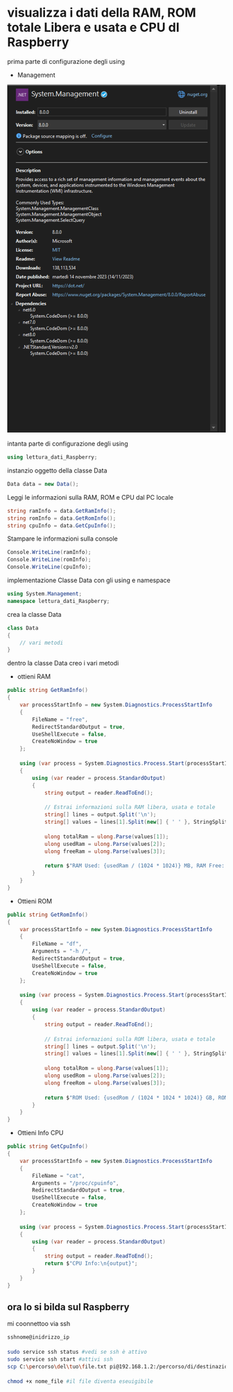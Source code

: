 # visualizza i dati della RAM, ROM totale Libera e usata e CPU dI Raspberry

prima parte di configurazione degli using

- Management

![scaricamneto Nuget](Scaricamento_nuget.png)

intanta parte di configurazione degli using

```C#
using lettura_dati_Raspberry;
```

instanzio oggetto della classe Data

```C#
Data data = new Data();
```

Leggi le informazioni sulla RAM, ROM e CPU dal PC locale

```C#
string ramInfo = data.GetRamInfo();
string romInfo = data.GetRomInfo();
string cpuInfo = data.GetCpuInfo();
```

Stampare le informazioni sulla console

```c#
Console.WriteLine(ramInfo);
Console.WriteLine(romInfo);
Console.WriteLine(cpuInfo);
```

implementazione Classe Data con gli using e namespace

```C#
using System.Management;
namespace lettura_dati_Raspberry;
```

crea la classe Data

```C#
class Data
{
    // vari metodi
}
```

dentro la classe Data creo i vari metodi

- ottieni RAM

```C#
public string GetRamInfo()
{
    var processStartInfo = new System.Diagnostics.ProcessStartInfo
    {
        FileName = "free",
        RedirectStandardOutput = true,
        UseShellExecute = false,
        CreateNoWindow = true
    };

    using (var process = System.Diagnostics.Process.Start(processStartInfo))
    {
        using (var reader = process.StandardOutput)
        {
            string output = reader.ReadToEnd();

            // Estrai informazioni sulla RAM libera, usata e totale
            string[] lines = output.Split('\n');
            string[] values = lines[1].Split(new[] { ' ' }, StringSplitOptions.RemoveEmptyEntries);

            ulong totalRam = ulong.Parse(values[1]);
            ulong usedRam = ulong.Parse(values[2]);
            ulong freeRam = ulong.Parse(values[3]);

            return $"RAM Used: {usedRam / (1024 * 1024)} MB, RAM Free: {freeRam / (1024 * 1024)} MB, RAM Total: {totalRam / (1024 * 1024)} MB";
        }
    }
}
```

- Ottieni ROM

```C#
public string GetRomInfo()
{
    var processStartInfo = new System.Diagnostics.ProcessStartInfo
    {
        FileName = "df",
        Arguments = "-h /",
        RedirectStandardOutput = true,
        UseShellExecute = false,
        CreateNoWindow = true
    };

    using (var process = System.Diagnostics.Process.Start(processStartInfo))
    {
        using (var reader = process.StandardOutput)
        {
            string output = reader.ReadToEnd();

            // Estrai informazioni sulla ROM libera, usata e totale
            string[] lines = output.Split('\n');
            string[] values = lines[1].Split(new[] { ' ' }, StringSplitOptions.RemoveEmptyEntries);

            ulong totalRom = ulong.Parse(values[1]);
            ulong usedRom = ulong.Parse(values[2]);
            ulong freeRom = ulong.Parse(values[3]);

            return $"ROM Used: {usedRom / (1024 * 1024 * 1024)} GB, ROM Free: {freeRom / (1024 * 1024 * 1024)} GB, ROM Total: {totalRom / (1024 * 1024 * 1024)} GB";
        }
    }
}
```

- Ottieni Info CPU

```C#
public string GetCpuInfo()
{
    var processStartInfo = new System.Diagnostics.ProcessStartInfo
    {
        FileName = "cat",
        Arguments = "/proc/cpuinfo",
        RedirectStandardOutput = true,
        UseShellExecute = false,
        CreateNoWindow = true
    };

    using (var process = System.Diagnostics.Process.Start(processStartInfo))
    {
        using (var reader = process.StandardOutput)
        {
            string output = reader.ReadToEnd();
            return $"CPU Info:\n{output}";
        }
    }
}
```

## ora lo si bilda sul Raspberry

mi coonnettoo via ssh 

```bash
sshnome@inidrizzo_ip

sudo service ssh status #vedi se ssh è attivo
sudo service ssh start #attivi ssh
scp C:\percorso\del\tuo\file.txt pi@192.168.1.2:/percorso/di/destinazione/ #sposti file 

chmod +x nome_file #il file diventa eseuigibile
```
